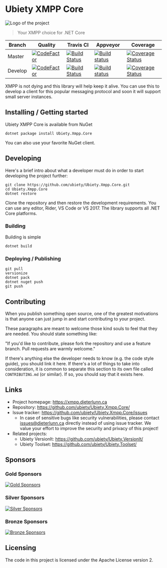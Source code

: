 # Ubiety XMPP Core

![Logo of the project](https://raw.githubusercontent.com/ubiety/Ubiety.Xmpp.Core/develop/ubiety-logo.png)

> Your XMPP choice for .NET Core

| Branch  | Quality                                                                                                                                                                                  | Travis CI                                                                                                                          | Appveyor                                                                                                                                                                           | Coverage                                                                                                                                                                     |
| ------- | ---------------------------------------------------------------------------------------------------------------------------------------------------------------------------------------- | ---------------------------------------------------------------------------------------------------------------------------------- | ---------------------------------------------------------------------------------------------------------------------------------------------------------------------------------- | ---------------------------------------------------------------------------------------------------------------------------------------------------------------------------- |
| Master  | [![CodeFactor](https://www.codefactor.io/repository/github/ubiety/ubiety.xmpp.core/badge)](https://www.codefactor.io/repository/github/ubiety/ubiety.xmpp.core)                          | [![Build Status](https://travis-ci.org/ubiety/Ubiety.Xmpp.Core.svg?branch=master)](https://travis-ci.org/ubiety/Ubiety.Xmpp.Core)  | [![Build status](https://ci.appveyor.com/api/projects/status/xtxujov8b3cl616q/branch/master?svg=true)](https://ci.appveyor.com/project/coder2000/ubiety-xmpp-core/branch/master)   | [![Coverage Status](https://coveralls.io/repos/github/ubiety/Ubiety.Xmpp.Core/badge.svg?branch=master)](https://coveralls.io/github/ubiety/Ubiety.Xmpp.Core?branch=master)   |
| Develop | [![CodeFactor](https://www.codefactor.io/repository/github/ubiety/ubiety.xmpp.core/badge/develop)](https://www.codefactor.io/repository/github/ubiety/ubiety.xmpp.core/overview/develop) | [![Build Status](https://travis-ci.org/ubiety/Ubiety.Xmpp.Core.svg?branch=develop)](https://travis-ci.org/ubiety/Ubiety.Xmpp.Core) | [![Build status](https://ci.appveyor.com/api/projects/status/xtxujov8b3cl616q/branch/develop?svg=true)](https://ci.appveyor.com/project/coder2000/ubiety-xmpp-core/branch/develop) | [![Coverage Status](https://coveralls.io/repos/github/ubiety/Ubiety.Xmpp.Core/badge.svg?branch=develop)](https://coveralls.io/github/ubiety/Ubiety.Xmpp.Core?branch=develop) |

XMPP is not dying and this library will help keep it alive. You can use this to
develop a client for this popular messaging protocol and soon it will support
small server instances.

## Installing / Getting started

Ubiety XMPP Core is available from NuGet

```shell
dotnet package install Ubiety.Xmpp.Core
```

You can also use your favorite NuGet client.

## Developing

Here's a brief intro about what a developer must do in order to start developing
the project further:

```shell
git clone https://github.com/ubiety/Ubiety.Xmpp.Core.git
cd Ubiety.Xmpp.Core
dotnet restore
```

Clone the repository and then restore the development requirements. You can use
any editor, Rider, VS Code or VS 2017. The library supports all .NET Core
platforms.

### Building

Building is simple

```shell
dotnet build
```

### Deploying / Publishing

```shell
git pull
versionize
dotnet pack
dotnet nuget push
git push
```

## Contributing

When you publish something open source, one of the greatest motivations is that
anyone can just jump in and start contributing to your project.

These paragraphs are meant to welcome those kind souls to feel that they are
needed. You should state something like:

"If you'd like to contribute, please fork the repository and use a feature
branch. Pull requests are warmly welcome."

If there's anything else the developer needs to know (e.g. the code style
guide), you should link it here. If there's a lot of things to take into
consideration, it is common to separate this section to its own file called
`CONTRIBUTING.md` (or similar). If so, you should say that it exists here.

## Links

- Project homepage: <https://xmpp.dieterlunn.ca>
- Repository: <https://github.com/ubiety/Ubiety.Xmpp.Core/>
- Issue tracker: <https://github.com/ubiety/Ubiety.Xmpp.Core/issues>
  - In case of sensitive bugs like security vulnerabilities, please contact
    issues@dieterlunn.ca directly instead of using issue tracker. We value your effort
    to improve the security and privacy of this project!
- Related projects:
  - Ubiety VersionIt: <https://github.com/ubiety/Ubiety.VersionIt/>
  - Ubiety Toolset: <https://github.com/ubiety/Ubiety.Toolset/>

## Sponsors

### Gold Sponsors

[![Gold Sponsors](https://opencollective.com/ubiety/tiers/gold-sponsor.svg?avatarHeight=36)](https://opencollective.com/ubiety/)

### Silver Sponsors

[![Silver Sponsors](https://opencollective.com/ubiety/tiers/silver-sponsor.svg?avatarHeight=36)](https://opencollective.com/ubiety/)

### Bronze Sponsors

[![Bronze Sponsors](https://opencollective.com/ubiety/tiers/bronze-sponsor.svg?avatarHeight=36)](https://opencollective.com/ubiety/)

## Licensing

The code in this project is licensed under the Apache License version 2.
